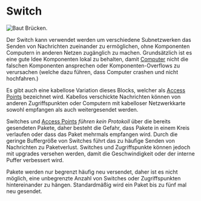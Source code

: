 # Switch

![Baut Brücken.](oredict:oc:switch)

Der Switch kann verwendet werden um verschiedene Subnetzwerken das Senden von Nachrichten zueinander zu ermöglichen, ohne Komponenten Computern in anderen Netzen zugänglich zu machen. Grundsätzlich ist es eine gute Idee Komponenten lokal zu behalten, damit [Computer](../general/computer.md) nicht die falschen Komponenten ansprechen oder Komponenten-Overflows zu verursachen (welche dazu führen, dass Computer crashen und nicht hochfahren.)

Es gibt auch eine kabellose Variation dieses Blocks, welcher als [Access Points](accessPoint.md) bezeichnet wird. Kabellos verschickte Nachrichten können von anderen Zugriffspunkten oder Computern mit kabelloser Netzwerkkarte sowohl empfangen als auch weitergesendet werden.

Switches und [Access Points](accessPoint.md) *führen kein Protokoll* über die bereits gesendeten Pakete, daher besteht die Gefahr, dass Pakete in einem Kreis verlaufen oder dass das Paket mehrmals empfangen wird. Durch die geringe Buffergröße von Switches führt das zu häufige Senden von Nachrichten zu Paketverlust. Switches und Zugriffspunkte können jedoch mit upgrades versehen werden, damit die Geschwindigkeit oder der interne Puffer verbessert wird.

Pakete werden nur begrenzt häufig neu versendet, daher ist es nicht möglich, eine unbegrenzte Anzahl von Switches oder Zugriffspunkten hintereinander zu hängen. Standardmäßig wird ein Paket bis zu fünf mal neu gesendet.
